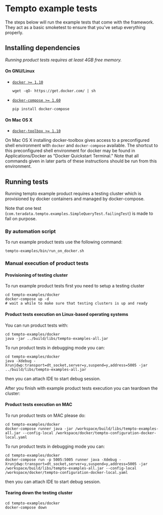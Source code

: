 # Tempto example tests

The steps below will run the example tests that come with the framework. They act as a basic
smoketest to ensure that you've setup everything properly.

## Installing dependencies

*Running product tests requires at least 4GB free memory.*

#### On GNU/Linux
* [```docker >= 1.10```](https://docs.docker.com/installation/#installation)

    ```
    wget -qO- https://get.docker.com/ | sh
    ```

* [```docker-compose >= 1.60```](https://docs.docker.com/compose/install/)

    ```
    pip install docker-compose
    ```

#### On Mac OS X

* [```docker-toolbox >= 1.10```](https://www.docker.com/products/docker-toolbox)

On Mac OS X installing docker-toolbox gives access to a preconfigured shell environment
with ```docker``` and ```docker-compose``` available. The shortcut to this preconfigured
shell environment for docker may be found in Applications/Docker as "Docker Quickstart Terminal."
Note that all commands given in later parts of these instructions should be run from this
environment.

## Running tests

Running tempto example product requires a testing cluster which is provisioned by docker containers and managed by docker-compose.

Note that one test (`com.teradata.tempto.examples.SimpleQueryTest.failingTest`) is made to fail on purpose.

### By automation script

To run example product tests use the following command:

```
tempto-examples/bin/run_on_docker.sh
```

### Manual execution of product tests
#### Provisioning of testing cluster

To run example product tests first you need to setup a testing cluster

```
cd tempto-examples/docker
docker-compose up -d
# wait a while to make sure that testing clusters is up and ready
```

#### Product tests execution on Linux-based operating systems

You can run product tests with:

```
cd tempto-examples/docker
java -jar ../build/libs/tempto-examples-all.jar
```

To run product tests in debugging mode you can:

```
cd tempto-examples/docker
java -Xdebug -Xrunjdwp:transport=dt_socket,server=y,suspend=y,address=5005 -jar ../build/libs/tempto-examples-all.jar
```

then you can attach IDE to start debug session.

After you finish with example product tests execution you can teardown the cluster:


#### Product tests execution on MAC

To run product tests on MAC please do:

```
cd tempto-examples/docker
docker-compose runner java -jar /workspace/build/libs/tempto-examples-all.jar --config-local /workspace/docker/tempto-configuration-docker-local.yaml
```

To run product tests in debugging mode you can:

```
cd tempto-examples/docker
docker-compose run -p 5005:5005 runner java -Xdebug -Xrunjdwp:transport=dt_socket,server=y,suspend=y,address=5005 -jar /workspace/build/libs/tempto-examples-all.jar --config-local /workspace/docker/tempto-configuration-docker-local.yaml
```

then you can attach IDE to start debug session.

#### Tearing down the testing cluster
```
cd tempto-examples/docker
docker-compose down
```


